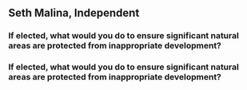 

<h2 className="font-extrabold text-lg mb-8">
    Seth Malina, Independent
</h2>


<h3 className="font-bold mb-8 text-justify">
    If elected, what would you do to ensure significant natural areas are protected from inappropriate development?  
</h3>

<h3 className="font-bold mb-8 text-justify">
    If elected, what would you do to ensure significant natural areas are protected from inappropriate development?  
</h3>
<p className="mb-8 text-justify">

</p>






 






 
